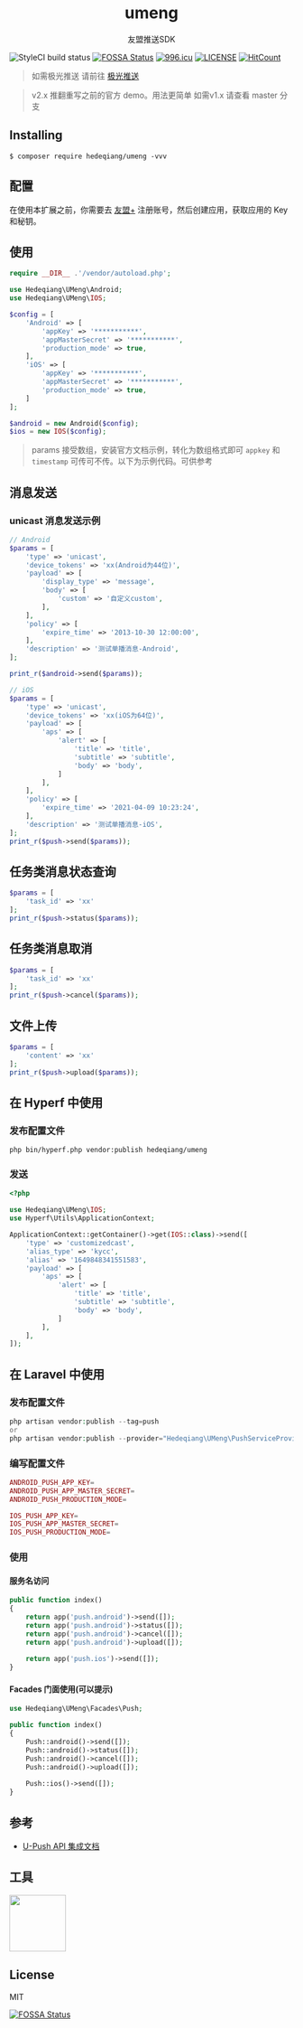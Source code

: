 <h1 align="center"> umeng </h1>

<p align="center"> 友盟推送SDK</p>

![StyleCI build status](https://github.styleci.io/repos/160544563/shield) [![FOSSA Status](https://app.fossa.io/api/projects/git%2Bgithub.com%2Fhedeqiang%2FUMeng-Push.svg?type=shield)](https://app.fossa.io/projects/git%2Bgithub.com%2Fhedeqiang%2FUMeng-Push?ref=badge_shield)
[![996.icu](https://img.shields.io/badge/link-996.icu-red.svg)](https://996.icu)
[![LICENSE](https://img.shields.io/badge/license-Anti%20996-blue.svg)](https://github.com/996icu/996.ICU/blob/master/LICENSE)
[![HitCount](http://hits.dwyl.io/hedeqiang/umeng.svg)](http://hits.dwyl.io/hedeqiang/umeng)

> 如需极光推送 请前往 [极光推送](https://github.com/hedeqiang/JPush)


> v2.x 推翻重写之前的官方 demo。用法更简单 如需v1.x 请查看 master 分支 

## Installing

```shell
$ composer require hedeqiang/umeng -vvv
```
## 配置
在使用本扩展之前，你需要去 [友盟+](https://message.umeng.com) 注册账号，然后创建应用，获取应用的 Key 和秘钥。

## 使用

```php
require __DIR__ .'/vendor/autoload.php';

use Hedeqiang\UMeng\Android;
use Hedeqiang\UMeng\IOS;

$config = [
    'Android' => [
        'appKey' => '***********',
        'appMasterSecret' => '***********',
        'production_mode' => true,
    ],
    'iOS' => [
        'appKey' => '***********',
        'appMasterSecret' => '***********',
        'production_mode' => true,
    ]
];

$android = new Android($config);
$ios = new IOS($config);
```

> params 接受数组，安装官方文档示例，转化为数组格式即可 `appkey` 和 `timestamp` 可传可不传。以下为示例代码。可供参考


## 消息发送
### unicast 消息发送示例
```php
// Android
$params = [
    'type' => 'unicast',
    'device_tokens' => 'xx(Android为44位)',
    'payload' => [
        'display_type' => 'message',
        'body' => [
            'custom' => '自定义custom',
        ],
    ],
    'policy' => [
        'expire_time' => '2013-10-30 12:00:00',
    ],
    'description' => '测试单播消息-Android',
];

print_r($android->send($params));

// iOS
$params = [
    'type' => 'unicast',
    'device_tokens' => 'xx(iOS为64位)',
    'payload' => [
        'aps' => [
            'alert' => [
                'title' => 'title',
                'subtitle' => 'subtitle',
                'body' => 'body',
            ]
        ],
    ],
    'policy' => [
        'expire_time' => '2021-04-09 10:23:24',
    ],
    'description' => '测试单播消息-iOS',
];
print_r($push->send($params));
```



## 任务类消息状态查询
```php
$params = [
    'task_id' => 'xx'
];
print_r($push->status($params));
```
## 任务类消息取消
```php
$params = [
    'task_id' => 'xx'
];
print_r($push->cancel($params));
```
## 文件上传
```php
$params = [
    'content' => 'xx'
];
print_r($push->upload($params));
```

## 在 Hyperf 中使用

### 发布配置文件

```shell
php bin/hyperf.php vendor:publish hedeqiang/umeng
```

### 发送

```php
<?php

use Hedeqiang\UMeng\IOS;
use Hyperf\Utils\ApplicationContext;

ApplicationContext::getContainer()->get(IOS::class)->send([
    'type' => 'customizedcast',
    'alias_type' => 'kycc',
    'alias' => '1649848341551583',
    'payload' => [
        'aps' => [
            'alert' => [
                'title' => 'title',
                'subtitle' => 'subtitle',
                'body' => 'body',
            ]
        ],
    ],
]);
```

## 在 Laravel 中使用

### 发布配置文件

```php
php artisan vendor:publish --tag=push
or 
php artisan vendor:publish --provider="Hedeqiang\UMeng\PushServiceProvider"
```

### 编写配置文件

```php
ANDROID_PUSH_APP_KEY=
ANDROID_PUSH_APP_MASTER_SECRET=
ANDROID_PUSH_PRODUCTION_MODE=

IOS_PUSH_APP_KEY=
IOS_PUSH_APP_MASTER_SECRET=
IOS_PUSH_PRODUCTION_MODE=
```

### 使用

#### 服务名访问
```php
public function index()
{
    return app('push.android')->send([]);
    return app('push.android')->status([]);
    return app('push.android')->cancel([]);
    return app('push.android')->upload([]);
    
    return app('push.ios')->send([]);
}
```

#### Facades 门面使用(可以提示)
```php
use Hedeqiang\UMeng\Facades\Push;

public function index()
{
    Push::android()->send([]);
    Push::android()->status([]);
    Push::android()->cancel([]);
    Push::android()->upload([]);
    
    Push::ios()->send([]);
}
```

## 参考
* [U-Push API 集成文档](https://developer.umeng.com/docs/66632/detail/68343)


## 工具
<a target="_blank" href="https://www.jetbrains.com/?from=UMeng-Push"><img src="https://upyun.laravelcode.cn/upload/JetBrains/jetbrains-training-partner.png" width="100"></img></a>

## License

MIT

[![FOSSA Status](https://app.fossa.io/api/projects/git%2Bgithub.com%2Fhedeqiang%2FUMeng-Push.svg?type=large)](https://app.fossa.io/projects/git%2Bgithub.com%2Fhedeqiang%2FUMeng-Push?ref=badge_large)
